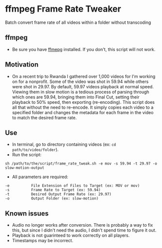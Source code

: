 # ffmpeg Frame Rate Tweaker
Batch convert frame rate of all videos within a folder without transcoding

## ffmpeg
* Be sure you have [ffmepg](https://trac.ffmpeg.org/wiki/CompilationGuide/MacOSX) installed. If you don't, this script will not work.

## Motivation
* On a recent trip to Rwanda I gathered over 1,000 videos for I'm working on for a nonprofit. Some of the video was shot in 59.94 while others were shot in 29.97. By default, 59.97 videos playback at normal speed. Viewing them in slow motion is a tedious process of parsing through which ones are 59.94, bringing them into Final Cut, setting their playback to 50% speed, then exporting (re-encoding). This script does all that without the need to re-encode. It simply copies each video to a specified folder and changes the metadata for each frame in the video to match the desired frame rate.

## Use
* In terminal, go to directory containing videos (ex: `cd path/to/video/folder`).
* Run the script:
~~~
sh /path/to/the/script/frame_rate_tweak.sh -e mov -s 59.94 -t 29.97 -o slow-motion-output
~~~
* All parameters are required:
~~~
-e          File Extension of Files to Target (ex: MOV or mov)
-s          Frame Rate to Target (ex: 59.94)
-t          Desired Output Frame Rate (ex: 29.97)
-o          Output Folder (ex: slow-motion)
~~~

## Known issues
* Audio no longer works after conversion. There is probably a way to fix this, but since I didn't need the audio, I didn't spend time to figure it out.
* Playback is not guarinteed to work correctly on all players.
* Timestamps may be incorrect.